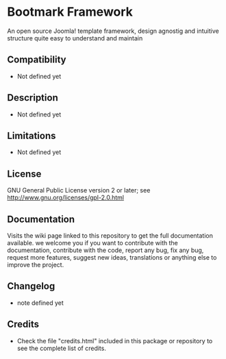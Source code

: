 # Bootmark Framework

An open source Joomla! template framework, design agnostig and intuitive structure quite easy to understand and maintain

## Compatibility

* Not defined yet

## Description

* Not defined yet

## Limitations

* Not defined yet

## License

GNU General Public License version 2 or later; see http://www.gnu.org/licenses/gpl-2.0.html

## Documentation

Visits the wiki page linked to this repository to get the full documentation available. we welcome you if you want to contribute with the documentation, contribute with the code, report any bug, fix any bug, request more features, suggest new ideas, translations or anything else to improve the project.

## Changelog

* note defined yet

## Credits

* Check the file "credits.html" included in this package or repository to see the complete list of credits.





